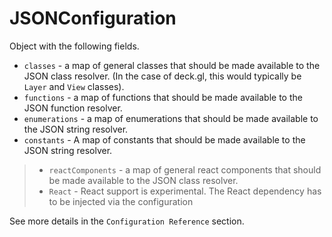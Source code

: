 
# JSONConfiguration

Object with the following fields.

* `classes` - a map of general classes that should be made available to the JSON class resolver. (In the case of deck.gl, this would typically be `Layer` and `View` classes).
* `functions` - a map of functions that should be made available to the JSON function resolver.
* `enumerations` - a map of enumerations that should be made available to the JSON string resolver.
* `constants` - A map of constants that should be made available to the JSON string resolver.

> * `reactComponents` - a map of general react components that should be made available to the JSON class resolver.
> * `React` - React support is experimental. The React dependency has to be injected via the configuration

See more details in the `Configuration Reference` section.
